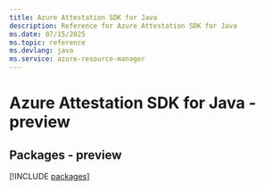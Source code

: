 ```yaml
---
title: Azure Attestation SDK for Java
description: Reference for Azure Attestation SDK for Java
ms.date: 07/15/2025
ms.topic: reference
ms.devlang: java
ms.service: azure-resource-manager
---
```

# Azure Attestation SDK for Java - preview
## Packages - preview
[!INCLUDE [packages](attestation-index.md)]